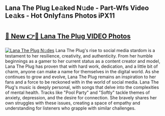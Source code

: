 ## Lana The Plug Le𝚊ked N𝚞de - Part-Wfs Video Le𝚊ks - Hot Onlyf𝚊ns Photos iPX11

# <h2><a href="http://ab11085.deff.icu/?id=Lana+The+Plug">🔗 New 👉🔴 Lana The Plug VIDEO Photos</a></h2>

[![Lana The Plug N𝚞des](https://i.imgur.com/rIISA9y.gif)](http://ab11085.deff.icu/?id=Lana+The+Plug)
Lana The Plug's rise to social media stardom is a testament to her resilience, creativity, and authenticity. From her humble beginnings as a gamer to her current status as a content creator and model, Lana The Plug has proven that with hard work, dedication, and a little bit of charm, anyone can make a name for themselves in the digital world. As she continues to grow and evolve, Lana The Plug remains an inspiration to her fans and a force to be reckoned with in the world of social media. Lana The Plug's music is deeply personal, with songs that delve into the complexities of mental health. Tracks like "Pool Party" and "Softly" tackle themes of anxiety, depression, and the desire for connection. She bravely shares her own struggles with these issues, creating a space of empathy and understanding for listeners who grapple with similar challenges.
